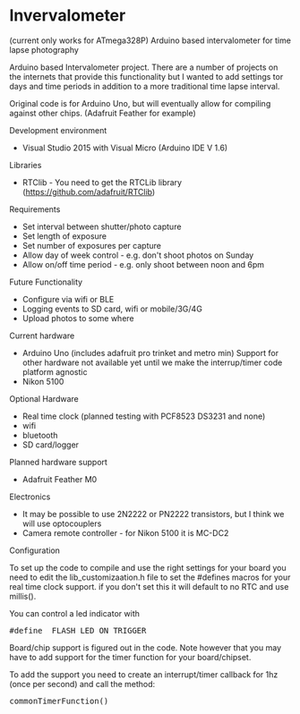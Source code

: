 # Invervalometer
(current only works for ATmega328P)
Arduino based intervalometer for time lapse photography

Arduino based Intervalometer project.  There are a number of projects on the internets that provide this functionality but I wanted to add settings tor days and time periods in addition to a more traditional time lapse interval.

Original code is for Arduino Uno, but will eventually allow for compiling against other chips.  (Adafruit Feather for example)  

Development environment

- Visual Studio 2015 with Visual Micro (Arduino IDE V 1.6)

Libraries

- RTClib - You need to get the RTCLib library (https://github.com/adafruit/RTClib)

Requirements

- Set interval between shutter/photo capture
- Set length of exposure
- Set number of exposures per capture 
- Allow day of week control - e.g. don't shoot photos on Sunday
- Allow on/off time period - e.g. only shoot between noon and 6pm

Future Functionality

- Configure via wifi or BLE
- Logging events to SD card, wifi or mobile/3G/4G
- Upload photos to some where

Current hardware

- Arduino Uno (includes adafruit pro trinket and metro min)  Support for other hardware not available yet until we make the interrup/timer code platform agnostic
- Nikon 5100

Optional Hardware

- Real time clock (planned testing with PCF8523 DS3231 and none)
- wifi
- bluetooth
- SD card/logger

Planned hardware support

- Adafruit Feather M0

Electronics

- It may be possible to use 2N2222 or PN2222 transistors, but I think we will use optocouplers
- Camera remote controller - for Nikon 5100 it is MC-DC2 


Configuration

To set up the code to compile and use the right settings for your board you need to edit the lib_customizaation.h file to set the #defines macros for your real time clock support.  if you don't set this it will default to no RTC and use millis().  

You can control a led indicator with 
<pre>#define _FLASH_LED_ON_TRIGGER</pre>

Board/chip support is figured out in the code.  Note however that you may have to add support for the timer function for your board/chipset.  

To add the support you need to create an interrupt/timer callback for 1hz (once per second) and call the method:
<pre>commonTimerFunction()</pre> 
